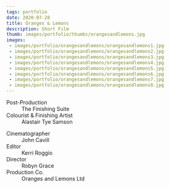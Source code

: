 ```yaml
---
tags: portfolio
date: 2020-07-28
title: Oranges & Lemons
description: Short Film
thumb: images/portfolio/thumbs/orangesandlemons.jpg
images:
 - images/portfolio/orangesandlemons/orangesandlemons1.jpg
 - images/portfolio/orangesandlemons/orangesandlemons2.jpg
 - images/portfolio/orangesandlemons/orangesandlemons3.jpg
 - images/portfolio/orangesandlemons/orangesandlemons4.jpg
 - images/portfolio/orangesandlemons/orangesandlemons5.jpg
 - images/portfolio/orangesandlemons/orangesandlemons6.jpg
 - images/portfolio/orangesandlemons/orangesandlemons7.jpg
 - images/portfolio/orangesandlemons/orangesandlemons8.jpg
---
```


<dl>
  <dt>Post-Production</dt>
  <dd>The Finishing Suite</dd>

  <dt>Colourist & Finishing Artist</dt>
  <dd>Alastair Tye Samson</dd>
</dl>

<dl>
  <dt>Cinematographer</dt>
  <dd>John Cavill</dd>

  <dt>Editor</dt>
  <dd>Kerri Roggio</dd>

  <dt>Director</dt>
  <dd>Robyn Grace</dd>

  <dt>Production Co.</dt>
  <dd>Oranges and Lemons Ltd</dd>
</dl>
